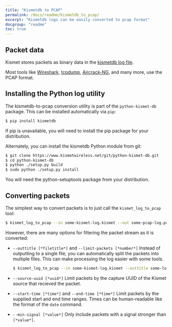 ```yaml
---
title: "Kismetdb to PCAP"
permalink: /docs/readme/kismetdb_to_pcap/
excerpt: "Kismetdb logs can be easily converted to pcap format"
docgroup: "readme"
toc: true
---
```


## Packet data
Kismet stores packets as binary data in the [kismetdb log file](/docs/readme/logging).

Most tools like [Wireshark](https://www.wireshark.org), [tcpdump](https://www.tcpdump.org), [Aircrack-NG](https://www.aircrack-ng.org), and many more, use the PCAP format.

## Installing the Python log utility
The kismetdb-to-pcap conversion utility is part of the `python-kismet-db` package.  This can be installed automatically via `pip`:

```bash
$ pip install kismetdb
```

If pip is unavailable, you will need to install the pip package for your distribution.

Alternately, you can install the kismetdb Python module from git:

```bash
$ git clone https://www.kismetwireless.net/git/python-kismet-db.git
$ cd python-kismet-db
$ python ./setup.py build
$ sudo python ./setup.py install
```

You will need the python-setuptools package from your distribution.

## Converting packets
The simplest way to convert packets is to just call the `kismet_log_to_pcap` tool:

```bash
$ kismet_log_to_pcap --in some-kismet-log.kismet --out some-pcap-log.pcap
```

However, there are many options for filtering the packet stream as it is converted:

* `--outtitle [*filetitle*]` and `--limit-packets [*number*]`
    Instead of outputting to a single file, you can automatically split the packets into multiple files.  This can make processing the log easier with some tools.

    ```bash
    $ kismet_log_to_pcap --in some-kismet-log.kismet --outtitle some-log --limit-packets 1000
    ```

* `--source-uuid [*uuid*]`
    Limit packets by the capture UUID of the Kismet source that recieved the packet.

* `--start-time [*time*]` and `--end-time [*time*]`
    Limit packets by the supplied start and end time ranges.  Times can be human-readable like the format of the `date` command.

* `--min-signal [*value*]`
    Only include packets with a signal stronger than `[*value*]`.

